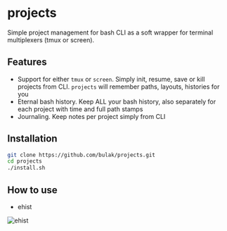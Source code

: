 # projects

Simple project management for bash CLI as a soft 
wrapper for terminal multiplexers (tmux or screen).

## Features

- Support for either `tmux` or `screen`. Simply init, resume,
save or kill projects from CLI. `projects` will remember
paths, layouts, histories for you
- Eternal bash history. Keep ALL your bash history, also
separately for each project with time and full path stamps
- Journaling. Keep notes per project simply from CLI

## Installation

```bash
git clone https://github.com/bulak/projects.git
cd projects
./install.sh
```

## How to use

- ehist

![ehist](https://raw.githubusercontent.com/bulak/projects/fdd17f319424adbf76c36a3c03255ded770ed1e8/ehist_screenshot.png)

